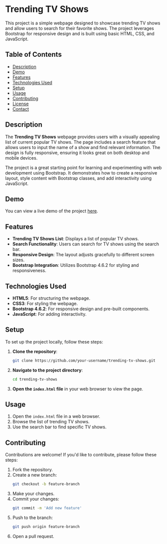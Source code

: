 # Trending TV Shows

This project is a simple webpage designed to showcase trending TV shows and allow users to search for their favorite shows. The project leverages Bootstrap for responsive design and is built using basic HTML, CSS, and JavaScript.

## Table of Contents

- [Description](#description)
- [Demo](#demo)
- [Features](#features)
- [Technologies Used](#technologies-used)
- [Setup](#setup)
- [Usage](#usage)
- [Contributing](#contributing)
- [License](#license)
- [Contact](#contact)

## Description

The **Trending TV Shows** webpage provides users with a visually appealing list of current popular TV shows. The page includes a search feature that allows users to input the name of a show and find relevant information. The design is fully responsive, ensuring it looks great on both desktop and mobile devices.

The project is a great starting point for learning and experimenting with web development using Bootstrap. It demonstrates how to create a responsive layout, style content with Bootstrap classes, and add interactivity using JavaScript.

## Demo

You can view a live demo of the project [here](#).

## Features

- **Trending TV Shows List**: Displays a list of popular TV shows.
- **Search Functionality**: Users can search for TV shows using the search bar.
- **Responsive Design**: The layout adjusts gracefully to different screen sizes.
- **Bootstrap Integration**: Utilizes Bootstrap 4.6.2 for styling and responsiveness.

## Technologies Used

- **HTML5**: For structuring the webpage.
- **CSS3**: For styling the webpage.
- **Bootstrap 4.6.2**: For responsive design and pre-built components.
- **JavaScript**: For adding interactivity.

## Setup

To set up the project locally, follow these steps:

1. **Clone the repository**:
    ```bash
    git clone https://github.com/your-username/trending-tv-shows.git
    ```

2. **Navigate to the project directory**:
    ```bash
    cd trending-tv-shows
    ```

3. **Open the `index.html` file** in your web browser to view the page.

## Usage

1. Open the `index.html` file in a web browser.
2. Browse the list of trending TV shows.
3. Use the search bar to find specific TV shows.

## Contributing

Contributions are welcome! If you'd like to contribute, please follow these steps:

1. Fork the repository.
2. Create a new branch:
    ```bash
    git checkout -b feature-branch
    ```
3. Make your changes.
4. Commit your changes:
    ```bash
    git commit -m 'Add new feature'
    ```
5. Push to the branch:
    ```bash
    git push origin feature-branch
    ```
6. Open a pull request.